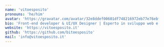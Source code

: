 ```yaml
---
name: 'vitoesposito'
pronouns: 'he/him'
avatar: 'https://gravatar.com/avatar/32e8ddef00601df748216972eb77e76ebfbf314d767612dc0368276c64c227fc?v=1761308558000&size=256&d=initials'
bio: 'Front-end developer & UI/UX Designer | Esperto in sviluppo web e design'
website: 'https://vitoesposito.it'
github: 'https://github.com/bitoesposito'
mail: 'info@vitoesposito.it'
---
```

